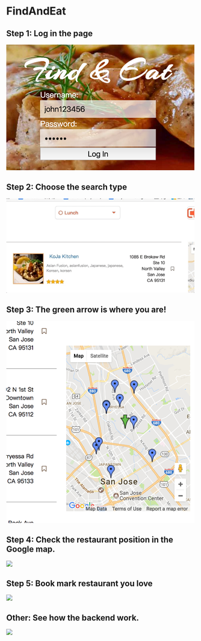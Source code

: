# FindAndEat

## Step 1: Log in the page 

 <img src="https://github.com/thomas81528262/FindAndEat/blob/master/WebContent/tutorial/log-in.png" width="500"></img>

## Step 2: Choose the search type
 <img src="https://github.com/thomas81528262/FindAndEat/blob/master/WebContent/tutorial/typeSearch.gif" width="500"></img>
## Step 3: The green arrow is where you are!
 <img src="https://github.com/thomas81528262/FindAndEat/blob/master/WebContent/tutorial/greenArrow.png" width="500"></img>
## Step 4: Check the restaurant position in the Google map.
 <img src="https://github.com/thomas81528262/FindAndEat/blob/master/WebContent/tutorial/map.gif" width="500"></img>
## Step 5: Book mark restaurant you love
 <img src="https://github.com/thomas81528262/FindAndEat/blob/master/WebContent/tutorial/bookMark.gif" width="500"></img>
## Other: See how the backend work.
 <img src="https://github.com/thomas81528262/FindAndEat/blob/master/WebContent/tutorial/sql%20log.gif" width="500"></img>
